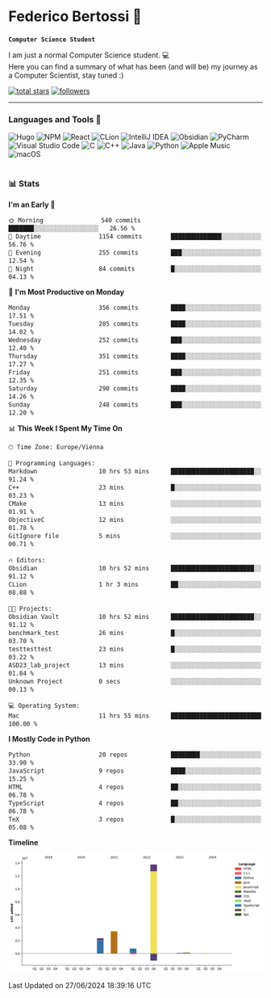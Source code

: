 # Federico Bertossi 🚀

**`Computer Science Student`**

[//]: # (Thanks to @ForrestKnight for the inspiration.)

<!-- TODO: Insert a banner image -->

I am just a normal Computer Science student. 💻 </br>
Here you can find a summary of what has been (and will be) my journey as a Computer Scientist, stay tuned :)

   <p>
      <a href="https://github.com/mrBymax?tab=repositories&sort=stargazers">
         <img alt="total stars" title="Total stars on GitHub" src="https://custom-icon-badges.demolab.com/github/stars/mrBymax?color=55960c&style=for-the-badge&labelColor=488207&logo=star"/></a>
<a href="https://github.com/mrBymax?tab=followers">
         <img alt="followers" title="Follow me on Github" src="https://custom-icon-badges.demolab.com/github/followers/mrBymax?color=236ad3&labelColor=1155ba&style=for-the-badge&logo=person-add&label=Follow&logoColor=white"/></a>
   </p>

---

<!-- TODO: Insert a GIF -->
### Languages and Tools 🧰

<!-- TODO: Change it with shields -->
![Hugo](https://img.shields.io/badge/Hugo-black.svg?style=for-the-badge&logo=Hugo)
![NPM](https://img.shields.io/badge/NPM-%23CB3837.svg?style=for-the-badge&logo=npm&logoColor=white)
![React](https://img.shields.io/badge/react-%2320232a.svg?style=for-the-badge&logo=react&logoColor=%2361DAFB)
![CLion](https://img.shields.io/badge/CLion-black?style=for-the-badge&logo=clion&logoColor=white)
![IntelliJ IDEA](https://img.shields.io/badge/IntelliJIDEA-000000.svg?style=for-the-badge&logo=intellij-idea&logoColor=white)
![Obsidian](https://img.shields.io/badge/Obsidian-%23483699.svg?style=for-the-badge&logo=obsidian&logoColor=white)
![PyCharm](https://img.shields.io/badge/pycharm-143?style=for-the-badge&logo=pycharm&logoColor=black&color=black&labelColor=green)
![Visual Studio Code](https://img.shields.io/badge/Visual%20Studio%20Code-0078d7.svg?style=for-the-badge&logo=visual-studio-code&logoColor=white)
![C](https://img.shields.io/badge/c-%2300599C.svg?style=for-the-badge&logo=c&logoColor=white)
![C++](https://img.shields.io/badge/c++-%2300599C.svg?style=for-the-badge&logo=c%2B%2B&logoColor=white)
![Java](https://img.shields.io/badge/java-%23ED8B00.svg?style=for-the-badge&logo=openjdk&logoColor=white)
![Python](https://img.shields.io/badge/python-3670A0?style=for-the-badge&logo=python&logoColor=ffdd54)
![Apple Music](https://img.shields.io/badge/Apple_Music-9933CC?style=for-the-badge&logo=apple-music&logoColor=white)
![macOS](https://img.shields.io/badge/mac%20os-000000?style=for-the-badge&logo=macos&logoColor=F0F0F0)


#

### 📊 Stats

<!-- ![My GitHub stats](https://github-readme-stats.vercel.app/api?username=mrBymax&show_icons=true&theme=dracula) -->


<!--START_SECTION:waka-->
**I'm an Early 🐤** 

```text
🌞 Morning                540 commits         ███████░░░░░░░░░░░░░░░░░░   26.56 % 
🌆 Daytime                1154 commits        ██████████████░░░░░░░░░░░   56.76 % 
🌃 Evening                255 commits         ███░░░░░░░░░░░░░░░░░░░░░░   12.54 % 
🌙 Night                  84 commits          █░░░░░░░░░░░░░░░░░░░░░░░░   04.13 % 
```
📅 **I'm Most Productive on Monday** 

```text
Monday                   356 commits         ████░░░░░░░░░░░░░░░░░░░░░   17.51 % 
Tuesday                  285 commits         ████░░░░░░░░░░░░░░░░░░░░░   14.02 % 
Wednesday                252 commits         ███░░░░░░░░░░░░░░░░░░░░░░   12.40 % 
Thursday                 351 commits         ████░░░░░░░░░░░░░░░░░░░░░   17.27 % 
Friday                   251 commits         ███░░░░░░░░░░░░░░░░░░░░░░   12.35 % 
Saturday                 290 commits         ████░░░░░░░░░░░░░░░░░░░░░   14.26 % 
Sunday                   248 commits         ███░░░░░░░░░░░░░░░░░░░░░░   12.20 % 
```


📊 **This Week I Spent My Time On** 

```text
🕑︎ Time Zone: Europe/Vienna

💬 Programming Languages: 
Markdown                 10 hrs 53 mins      ███████████████████████░░   91.24 % 
C++                      23 mins             █░░░░░░░░░░░░░░░░░░░░░░░░   03.23 % 
CMake                    13 mins             ░░░░░░░░░░░░░░░░░░░░░░░░░   01.91 % 
ObjectiveC               12 mins             ░░░░░░░░░░░░░░░░░░░░░░░░░   01.78 % 
GitIgnore file           5 mins              ░░░░░░░░░░░░░░░░░░░░░░░░░   00.71 % 

🔥 Editors: 
Obsidian                 10 hrs 52 mins      ███████████████████████░░   91.12 % 
CLion                    1 hr 3 mins         ██░░░░░░░░░░░░░░░░░░░░░░░   08.88 % 

🐱‍💻 Projects: 
Obsidian Vault           10 hrs 52 mins      ███████████████████████░░   91.12 % 
benchmark_test           26 mins             █░░░░░░░░░░░░░░░░░░░░░░░░   03.70 % 
testtesttest             23 mins             █░░░░░░░░░░░░░░░░░░░░░░░░   03.22 % 
ASD23_lab_project        13 mins             ░░░░░░░░░░░░░░░░░░░░░░░░░   01.84 % 
Unknown Project          0 secs              ░░░░░░░░░░░░░░░░░░░░░░░░░   00.13 % 

💻 Operating System: 
Mac                      11 hrs 55 mins      █████████████████████████   100.00 % 
```

**I Mostly Code in Python** 

```text
Python                   20 repos            ████████░░░░░░░░░░░░░░░░░   33.90 % 
JavaScript               9 repos             ████░░░░░░░░░░░░░░░░░░░░░   15.25 % 
HTML                     4 repos             ██░░░░░░░░░░░░░░░░░░░░░░░   06.78 % 
TypeScript               4 repos             ██░░░░░░░░░░░░░░░░░░░░░░░   06.78 % 
TeX                      3 repos             █░░░░░░░░░░░░░░░░░░░░░░░░   05.08 % 
```



**Timeline**

![Lines of Code chart](https://raw.githubusercontent.com/mrBymax/mrBymax/main/assets/bar_graph.png)


 Last Updated on 27/06/2024 18:39:16 UTC
<!--END_SECTION:waka-->


[linkedin]: https://linkedin.com/federico-bertossi
[website]:  https://www.federicobertossi.com

</details>
